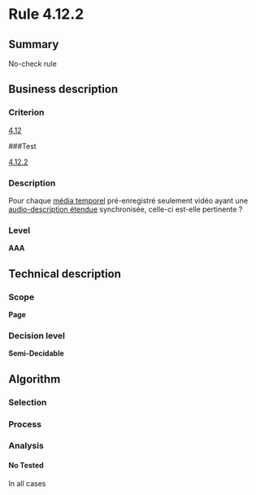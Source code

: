 # Rule 4.12.2

## Summary

No-check rule

## Business description

### Criterion

[4.12](http://references.modernisation.gouv.fr/referentiel-technique-0#crit-4-12)

###Test

[4.12.2](http://references.modernisation.gouv.fr/referentiel-technique-0#test-4-12-2)

### Description

Pour chaque <a href="http://references.modernisation.gouv.fr/sites/default/files/RGAA3_RC2-1/glossaire.htm#mMediaTemp">m&eacute;dia temporel</a> pr&eacute;-enregistr&eacute; seulement vid&eacute;o ayant une <a href="http://references.modernisation.gouv.fr/sites/default/files/RGAA3_RC2-1/glossaire.htm#mAudioDescE">audio-description &eacute;tendue</a> synchronis&eacute;e, celle-ci est-elle pertinente ?

### Level

**AAA**

## Technical description

### Scope

**Page**

### Decision level

**Semi-Decidable**

## Algorithm

### Selection

### Process

### Analysis

#### No Tested 

In all cases
